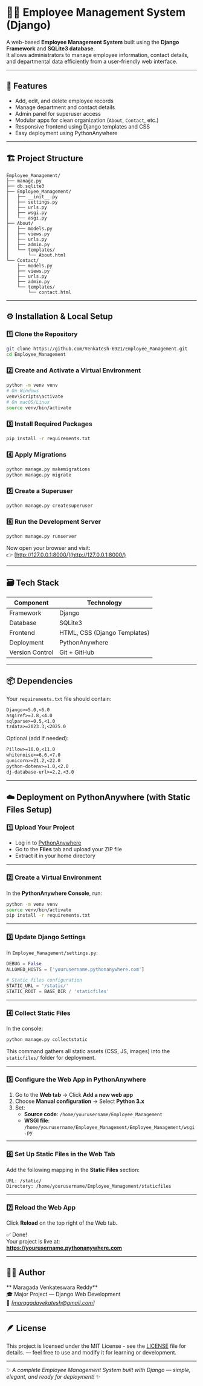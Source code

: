 # 🧑‍💼 Employee Management System (Django)

A web-based **Employee Management System** built using the **Django Framework** and **SQLite3 database**.  
It allows administrators to manage employee information, contact details, and departmental data efficiently from a user-friendly web interface.

---

## 🚀 Features

- Add, edit, and delete employee records  
- Manage department and contact details  
- Admin panel for superuser access  
- Modular apps for clean organization (`About`, `Contact`, etc.)  
- Responsive frontend using Django templates and CSS  
- Easy deployment using PythonAnywhere  

---

## 🏗️ Project Structure

```
Employee_Management/
├── manage.py
├── db.sqlite3
├── Employee_Management/
│   ├── __init__.py
│   ├── settings.py
│   ├── urls.py
│   ├── wsgi.py
│   └── asgi.py
├── About/
│   ├── models.py
│   ├── views.py
│   ├── urls.py
│   ├── admin.py
│   └── templates/
│       └── About.html
└── Contact/
    ├── models.py
    ├── views.py
    ├── urls.py
    ├── admin.py
    └── templates/
        └── contact.html
```

---

## ⚙️ Installation & Local Setup

### 1️⃣ Clone the Repository
```bash
git clone https://github.com/Venkatesh-6921/Employee_Management.git
cd Employee_Management
```

### 2️⃣ Create and Activate a Virtual Environment
```bash
python -m venv venv
# On Windows
venv\Scripts\activate
# On macOS/Linux
source venv/bin/activate
```

### 3️⃣ Install Required Packages
```bash
pip install -r requirements.txt
```

### 4️⃣ Apply Migrations
```bash
python manage.py makemigrations
python manage.py migrate
```

### 5️⃣ Create a Superuser
```bash
python manage.py createsuperuser
```

### 6️⃣ Run the Development Server
```bash
python manage.py runserver
```

Now open your browser and visit:  
👉 [http://127.0.0.1:8000/](http://127.0.0.1:8000/)

---

## 🗃️ Tech Stack

| Component | Technology |
|------------|-------------|
| Framework | Django |
| Database | SQLite3 |
| Frontend | HTML, CSS (Django Templates) |
| Deployment | PythonAnywhere |
| Version Control | Git + GitHub |

---

## 📦 Dependencies

Your `requirements.txt` file should contain:

```txt
Django>=5.0,<6.0
asgiref>=3.8,<4.0
sqlparse>=0.5,<1.0
tzdata>=2023.3,<2025.0
```

Optional (add if needed):
```txt
Pillow>=10.0,<11.0
whitenoise>=6.6,<7.0
gunicorn>=21.2,<22.0
python-dotenv>=1.0,<2.0
dj-database-url>=2.2,<3.0
```

---

## ☁️ Deployment on PythonAnywhere (with Static Files Setup)

### 1️⃣ Upload Your Project
- Log in to [PythonAnywhere](https://www.pythonanywhere.com)  
- Go to the **Files** tab and upload your ZIP file  
- Extract it in your home directory  

---

### 2️⃣ Create a Virtual Environment
In the **PythonAnywhere Console**, run:
```bash
python -m venv venv
source venv/bin/activate
pip install -r requirements.txt
```

---

### 3️⃣ Update Django Settings
In `Employee_Management/settings.py`:
```python
DEBUG = False
ALLOWED_HOSTS = ['yourusername.pythonanywhere.com']

# Static files configuration
STATIC_URL = '/static/'
STATIC_ROOT = BASE_DIR / 'staticfiles'
```

---

### 4️⃣ Collect Static Files
In the console:
```bash
python manage.py collectstatic
```
This command gathers all static assets (CSS, JS, images) into the `staticfiles/` folder for deployment.

---

### 5️⃣ Configure the Web App in PythonAnywhere
1. Go to the **Web tab** → Click **Add a new web app**  
2. Choose **Manual configuration** → Select **Python 3.x**  
3. Set:
   - **Source code**: `/home/yourusername/Employee_Management`
   - **WSGI file**: `/home/yourusername/Employee_Management/Employee_Management/wsgi.py`

---

### 6️⃣ Set Up Static Files in the Web Tab
Add the following mapping in the **Static Files** section:
```
URL: /static/  
Directory: /home/yourusername/Employee_Management/staticfiles
```

---

### 7️⃣ Reload the Web App
Click **Reload** on the top right of the Web tab.

✅ Done!  
Your project is live at:  
**https://yourusername.pythonanywhere.com**

---

## 🧑‍💻 Author

** Maragada Venkateswara Reddy**  
🎓 Major Project — Django Web Development  
📧 *[maragadavekatesh@gmail.com]*  

---

## 🪶 License

This project is licensed under the MIT License - see the [LICENSE](LICENSE.md) file for details.
 — feel free to use and modify it for learning or development.




---

✨ *A complete Employee Management System built with Django — simple, elegant, and ready for deployment!* ✨

